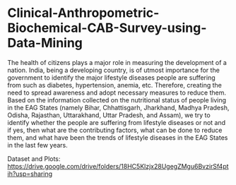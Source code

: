 # Clinical-Anthropometric-Biochemical-CAB-Survey-using-Data-Mining

The health of citizens plays a major role in measuring the development of a nation. India, being a developing country, is of utmost importance for the government to identify the major lifestyle diseases people are suffering from such as diabetes, hypertension, anemia, etc. Therefore, creating the need to spread awareness and adopt necessary measures to reduce them. Based on the information collected on the nutritional status of people living in the EAG States (namely Bihar, Chhattisgarh, Jharkhand, Madhya Pradesh, Odisha, Rajasthan, Uttarakhand, Uttar Pradesh, and Assam), we try to identify whether the people are suffering from lifestyle diseases or not and if yes, then what are the contributing factors, what can be done to reduce them, and what have been the trends of lifestyle diseases in the EAG States in the last few years.

Dataset and Plots: https://drive.google.com/drive/folders/18HC5Klzjx28UgegZMgu6BvzirSf4ptih?usp=sharing 
